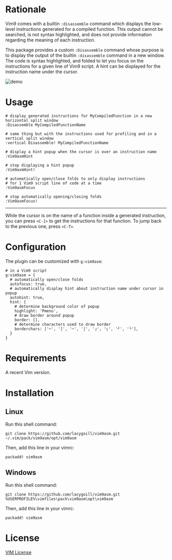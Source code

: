 # Rationale

Vim9 comes with a builtin `:disassemble` command which displays the low-level instructions generated for a compiled function.  This output cannot be searched, is not syntax highlighted, and does not provide information regarding the meaning of each instruction.

This package provides a custom `:Disassemble` command whose purpose is to display the output of the builtin `:disassemble` command in a new window.  The code is syntax highlighted, and folded to let you focus on the instructions for a given line of Vim9 script.  A hint can be displayed for the instruction name under the cursor.

![demo](https://user-images.githubusercontent.com/8505073/114791103-2c56da00-9d86-11eb-9439-5c48834544ce.gif)

# Usage

    # display generated instructions for MyCompiledFunction in a new horizontal split window
    :Disassemble MyCompiledFunctionName

    # same thing but with the instructions used for profiling and in a vertical split window
    :vertical Disassemble! MyCompiledFunctionName

    # display a hint popup when the cursor is over an instruction name
    :Vim9asmHint

    # stop displaying a hint popup
    :Vim9asmHint!

    # automatically open/close folds to only display instructions
    # for 1 Vim9 script line of code at a time
    :Vim9asmFocus

    # stop automatically opening/closing folds
    :Vim9asmFocus!

---

While the cursor is on the name of a function inside a generated instruction, you can press `<C-]>` to get the instructions for that function.  To jump back to the previous one, press `<C-T>`.

# Configuration

The plugin can be customized with `g:vim9asm`:

    # in a Vim9 script
    g:vim9asm = {
      # automatically open/close folds
      autofocus: true,
      # automatically display hint about instruction name under cursor in popup
      autohint: true,
      hint: {
        # determine background color of popup
        highlight: 'Pmenu',
        # draw border around popup
        border: [],
        # determine characters used to draw border
        borderchars: ['─', '│', '─', '│', '┌', '┐', '┘', '└'],
      }
    }

# Requirements

A recent Vim version.

# Installation
## Linux

Run this shell command:

    git clone https://github.com/lacygoill/vim9asm.git ~/.vim/pack/vim9asm/opt/vim9asm

Then, add this line in your vimrc:

    packadd! vim9asm

## Windows

Run this shell command:

    git clone https://github.com/lacygoill/vim9asm.git %USERPROFILE%\vimfiles\pack\vim9asm\opt\vim9asm

Then, add this line in your vimrc:

    packadd! vim9asm

# License

[VIM License](https://github.com/vim/vim/blob/master/LICENSE)


